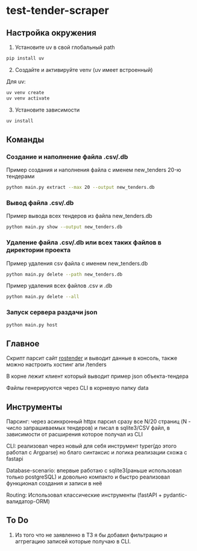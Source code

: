 # test-tender-scraper

## Настройка окружения

1) Установите uv в свой глобальный path

```bash
pip install uv
```

2) Создайте и активируйте venv (uv имеет встроенный)

Для uv:

```bash
uv venv create
uv venv activate
```

3) Установите зависимости

```bash
uv install
```

## Команды

### Создание и наполнение файла .csv/.db

Пример создания и наполнения файла с именем new_tenders 20-ю тендерами

```bash
python main.py extract --max 20 --output new_tenders.db
```

### Вывод файла .csv/.db

Пример вывода всех тендеров из файла new_tenders.db

```bash
python main.py show --output new_tenders.db
```

### Удаление файла .csv/.db или всех таких файлов в директории проекта

Пример удаления csv файла с именем new_tenders.db

```bash
python main.py delete --path new_tenders.db
```

Пример удаления всех файлов .csv и .db

```bash
python main.py delete --all 
```

### Запуск сервера раздачи json

```bash
python main.py host 
```

## Главное

Скрипт парсит сайт [rostender](https://rostender.info/extsearch) и выводит данные в консоль, также можно настроить хостинг апи /tenders

В корне лежит клиент который выводит пример json объекта-тендера

Файлы генерируются через CLI в корневую папку data

## Инструменты

Парсинг: через асинхронный httpx парсил сразу все N/20 страниц (N - число запрашиваемых тендеров) и писал в sqlite3/CSV файл, в зависимости от расширения которое получал из CLI 

CLI: реализовал через новый для себя инструмент typer(до этого работал с Argparse) но благо синтаксис и логика реализации схожа с fastapi

Database-scenario: впервые работаю с sqlite3(раньше использовал только postgreSQL) и довольно компакто и быстро реализовал функционал создания и записи в неё

Routing: Использовал классические инструменты (fastAPI + pydantic-валидатор-ORM)

## To Do

1) Из того что не заявленно в ТЗ я бы добавил фильтрацию и аггрегацию записей которые получаю в CLI.
